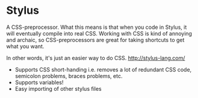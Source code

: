 # Stylus
A CSS-preprocessor.
What this means is that when you code in Stylus, it will eventually compile into real CSS. Working with CSS is kind of annoying and archaic, so CSS-preprocessors are great for taking shortcuts to get what you want.

In other words, it's just an easier way to do CSS.
http://stylus-lang.com/

 - Supports CSS short-handing i.e. removes a lot of redundant CSS code, semicolon problems, braces problems, etc.
 - Supports variables!
 - Easy importing of other stylus files
